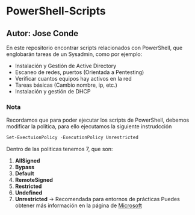 # PowerShell-Scripts
## Autor: Jose Conde 

En este repositorio encontrar scripts relacionados con PowerShell, que englobarán tareas de un Sysadmin, como por ejemplo:
- Instalación y Gestión de Active Directory
- Escaneo de redes, puertos (Orientada a Pentesting)
- Verificar cuantos equipos hay activos en la red
- Tareas básicas (Cambio nombre, ip, etc.)
- Instalación y gestión de DHCP 

### Nota 
Recordamos que para poder ejecutar los scripts de PowerShell, debemos modificar la politica, para ello ejecutamos la siguiente instrudcción 
```PowerShell
Set-ExectuionPolicy -ExecutionPolicy Unrestricted
``` 
Dentro de las politicas tenemos 7, que son: 
1. **AllSigned**
2. **Bypass**
3. **Default**
4. **RemoteSigned**
5. **Restricted**
6. **Undefined**
7. **Unrestricted** -> Recomendada para entornos de prácticas
Puedes obtener más información en la página de [Microsoft](https://docs.microsoft.com/en-us/powershell/module/microsoft.powershell.security/set-executionpolicy?view=powershell-7.2)
